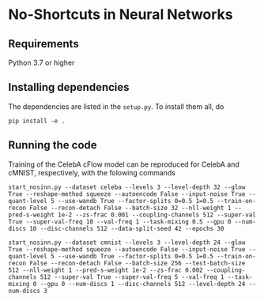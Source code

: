 # No-Shortcuts in Neural Networks

## Requirements

Python 3.7 or higher

## Installing dependencies

The dependencies are listed in the `setup.py`.
To install them all, do

```
pip install -e .
```

## Running the code
Training of the CelebA cFlow model can be reproduced for CelebA and cMNIST, respectively,
with the folowing commands

```
start_nosinn.py --dataset celeba --levels 3 --level-depth 32 --glow True --reshape-method squeeze --autoencode False --input-noise True --quant-level 5 --use-wandb True --factor-splits 0=0.5 1=0.5 --train-on-recon False --recon-detach False --batch-size 32 --nll-weight 1 --pred-s-weight 1e-2 --zs-frac 0.001 --coupling-channels 512 --super-val True --super-val-freq 10 --val-freq 1 --task-mixing 0.5 --gpu 0 --num-discs 10 --disc-channels 512 --data-split-seed 42 --epochs 30
```

```
start_nosinn.py --dataset cmnist --levels 3 --level-depth 24 --glow True --reshape-method squeeze --autoencode False --input-noise True --quant-level 5 --use-wandb True --factor-splits 0=0.5 1=0.5 --train-on-recon False --recon-detach False --batch-size 256 --test-batch-size 512 --nll-weight 1 --pred-s-weight 1e-2 --zs-frac 0.002 --coupling-channels 512 --super-val True --super-val-freq 5 --val-freq 1 --task-mixing 0 --gpu 0 --num-discs 1 --disc-channels 512 --level-depth 24 --num-discs 3
```



